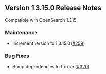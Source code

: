 ## Version 1.3.15.0 Release Notes

Compatible with OpenSearch 1.3.15

### Maintenance
* Increment version to 1.3.15.0 ([#259](https://github.com/opensearch-project/dashboards-reporting/pull/259))

### Bug Fixes
* Bump dependencies to fix cve ([#320](https://github.com/opensearch-project/dashboards-reporting/pull/320))

